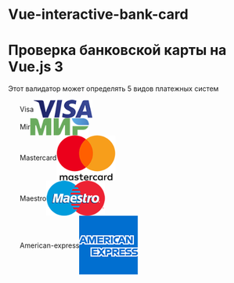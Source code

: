# Vue-interactive-bank-card
<h1>Проверка банковской карты на Vue.js 3</h1>
<p>
    Этот валидатор может определять 5 видов платежных систем 
    <ul>
        <li style=" display: flex;align-items: center;flex-direction: row;" >Visa <img width="25%" src="img/systems/visa.png"> </li>
        <li style=" display: flex;align-items: center;flex-direction: row;" >Mir <img width="25%" src="img/systems/mir.png"> </li>
        <li style=" display: flex;align-items: center;flex-direction: row;" >Mastercard <img width="25%" src="img/systems/mastercard.png"> </li>
        <li style=" display: flex;align-items: center;flex-direction: row;" >Maestro <img width="25%" src="img/systems/maestro.png"> </li>
        <li style=" display: flex;align-items: center;flex-direction: row;" >American-express <img width="25%" src="img/systems/american-exp.png"> </li>
    </ul>
</p>